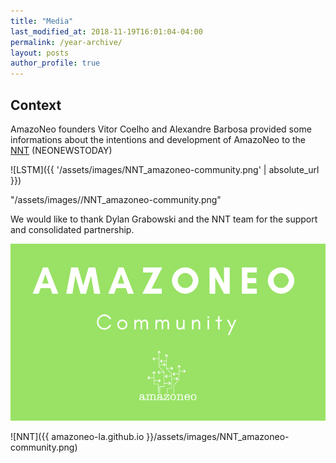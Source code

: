 ```yaml
---
title: "Media"
last_modified_at: 2018-11-19T16:01:04-04:00
permalink: /year-archive/
layout: posts
author_profile: true
---
```


## Context

AmazoNeo founders Vitor Coelho and Alexandre Barbosa provided some informations about the intentions and development of AmazoNeo to the [NNT](https://neonewstoday.com/interviews/amazoneo-community-led-effort-to-grow-neo-in-latin-america-and-the-caribbean/) (NEONEWSTODAY)

![LSTM]({{ '/assets/images/NNT_amazoneo-community.png' | absolute_url }})

"/assets/images//NNT_amazoneo-community.png"

We would like to thank Dylan Grabowski and the NNT team for the support and consolidated partnership.

![LSTM](/assets/images/NNT_amazoneo-community.png)

![NNT]({{ amazoneo-la.github.io }}/assets/images/NNT_amazoneo-community.png)
